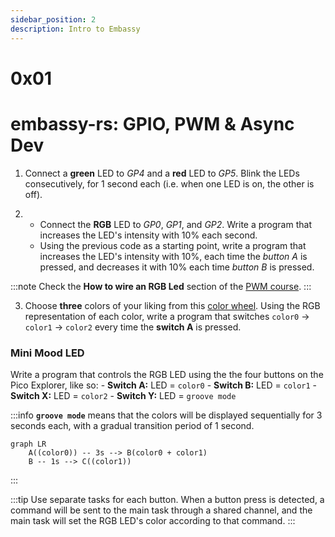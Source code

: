 ```yaml
---
sidebar_position: 2
description: Intro to Embassy  
---
```


# 0x01

# embassy-rs: GPIO, PWM & Async Dev

1. Connect a **green** LED to _GP4_ and a **red** LED to _GP5_. Blink the LEDs consecutively, for 1 second each
(i.e. when one LED is on, the other is off).

2.
    - Connect the **RGB** LED to _GP0_, _GP1_, and _GP2_. Write a program that increases the LED's
    intensity with 10% each second. 
    - Using the previous code as a starting point, write a program that increases the LED's intensity with 10%,
    each time the _button A_ is pressed, and decreases it with 10% each time _button B_ is pressed.

:::note
Check the **How to wire an RGB Led** section of the [PWM course](../courses/pwm).
:::

3. Choose **three** colors of your liking from this [color wheel](https://www.figma.com/color-wheel/).
Using the RGB representation of each color, write a program that switches `color0` -> `color1` -> `color2`
every time the **switch A** is pressed.

### Mini Mood LED

Write a program that controls the RGB LED using the the four buttons on the
Pico Explorer, like so:
    - **Switch A:** LED = `color0`
    - **Switch B:** LED = `color1`
    - **Switch X:** LED = `color2`
    - **Switch Y:** LED = `groove mode`

:::info
**`groove mode`** means that the colors will be displayed sequentially for 3 seconds each, with a gradual transition period of 1 second.

```mermaid
graph LR
    A((color0)) -- 3s --> B(color0 + color1)
    B -- 1s --> C((color1))
```

:::

:::tip
Use separate tasks for each button. When a button press is detected, a command will be sent to the
main task through a shared channel, and the main task will set the RGB LED's color according to that command.
:::

